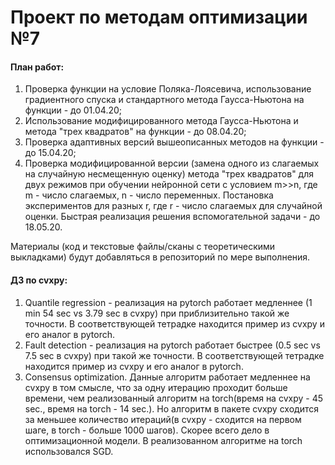 # Проект по методам оптимизации №7
#### План работ:
1. Проверка функции на условие Поляка-Лоясевича, использование градиентного спуска и стандартного метода Гаусса-Ньютона на функции - до 01.04.20;
2. Использование модифицированного метода Гаусса-Ньютона и метода "трех квадратов" на функции - до 08.04.20;
3. Проверка адаптивных версий вышеописанных методов на функции - до 15.04.20;
4. Проверка модифицированной версии (замена одного из слагаемых на случайную несмещенную оценку) метода "трех квадратов" для двух режимов при обучении нейронной сети с условием m>>n, где m - число слагаемых, n - число переменных. Постановка экспериментов для разных r, где r - число слагаемых для случайной оценки. Быстрая реализация решения вспомогательной задачи - до 18.05.20.

Материалы (код и текстовые файлы/сканы с теоретическими выкладками) будут добавляться в репозиторий по мере выполнения.

#### ДЗ по cvxpy:
1. Quantile regression - реализация на pytorch работает медленнее (1 min 54 sec vs 3.79 sec в cvxpy) при приблизительно такой же точности. В соответствующей тетрадке находится пример из cvxpy и его аналог в pytorch.
2. Fault detection - реализация на pytorch работает быстрее (0.5 sec vs 7.5 sec в cvxpy) при такой же точности. В соответствующей тетрадке находится пример из cvxpy и его аналог в pytorch.
3. Consensus optimization. Данные алгоритм работает медленнее на cvxpy в том смысле, что за одну итерацию проходит больше времени, чем реализованный алгоритм на torch(время на cvxpy - 45 sec., время на torch - 14 sec.). Но алгоритм в пакете cvxpy сходится за меньшее количество итераций(в cvxpy - сходится на первом шаге, в torch - больше 1000 шагов). Скорее всего дело в оптимизационной модели. В реализованном алгоритме на torch использовался SGD.
